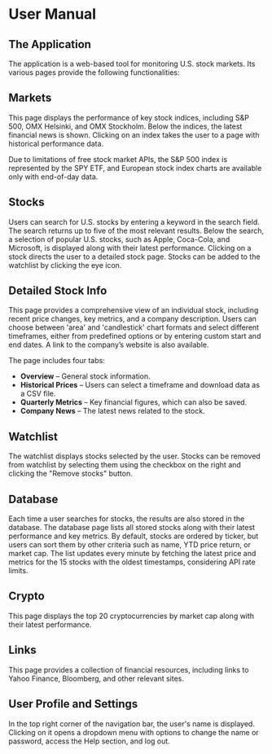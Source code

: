 # User Manual

## The Application
The application is a web-based tool for monitoring U.S. stock markets. Its various pages provide the following functionalities:

## Markets
This page displays the performance of key stock indices, including S&P 500, OMX Helsinki, and OMX Stockholm. Below the indices, the latest financial news is shown. Clicking on an index takes the user to a page with historical performance data.

Due to limitations of free stock market APIs, the S&P 500 index is represented by the SPY ETF, and European stock index charts are available only with end-of-day data.

## Stocks
Users can search for U.S. stocks by entering a keyword in the search field. The search returns up to five of the most relevant results. Below the search, a selection of popular U.S. stocks, such as Apple, Coca-Cola, and Microsoft, is displayed along with their latest performance. Clicking on a stock directs the user to a detailed stock page. Stocks can be added to the watchlist by clicking the eye icon.

## Detailed Stock Info
This page provides a comprehensive view of an individual stock, including recent price changes, key metrics, and a company description. Users can choose between 'area' and 'candlestick' chart formats and select different timeframes, either from predefined options or by entering custom start and end dates. A link to the company’s website is also available.

The page includes four tabs:
- **Overview** – General stock information.
- **Historical Prices** – Users can select a timeframe and download data as a CSV file.
- **Quarterly Metrics** – Key financial figures, which can also be saved.
- **Company News** – The latest news related to the stock.

## Watchlist
The watchlist displays stocks selected by the user. Stocks can be removed from watchlist by selecting them using the checkbox on the right and clicking the "Remove stocks" button.

## Database
Each time a user searches for stocks, the results are also stored in the database. The database page lists all stored stocks along with their latest performance and key metrics. By default, stocks are ordered by ticker, but users can sort them by other criteria such as name, YTD price return, or market cap. The list updates every minute by fetching the latest price and metrics for the 15 stocks with the oldest timestamps, considering API rate limits.

## Crypto
This page displays the top 20 cryptocurrencies by market cap along with their latest performance.

## Links
This page provides a collection of financial resources, including links to Yahoo Finance, Bloomberg, and other relevant sites.

## User Profile and Settings
In the top right corner of the navigation bar, the user's name is displayed. Clicking on it opens a dropdown menu with options to change the name or password, access the Help section, and log out.

